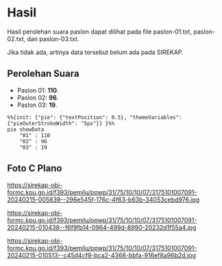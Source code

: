 # Hasil

Hasil perolehan suara paslon dapat dilihat pada file paslon-01.txt, paslon-02.txt, dan paslon-03.txt.

Jika tidak ada, artinya data tersebut belum ada pada SIREKAP.

## Perolehan Suara

 * Paslon 01: **110**.
 * Paslon 02: **96**.
 * Paslon 03: **19**.

```mermaid
%%{init: {"pie": {"textPosition": 0.5}, "themeVariables": {"pieOuterStrokeWidth": "5px"}} }%%
pie showData
    "01" : 110
    "02" : 96
    "03" : 19
```
## Foto C Plano

https://sirekap-obj-formc.kpu.go.id/f393/pemilu/ppwp/31/75/10/10/07/3175101007091-20240215-005839--296e545f-176c-4f63-b63b-34053cebd976.jpg

https://sirekap-obj-formc.kpu.go.id/f393/pemilu/ppwp/31/75/10/10/07/3175101007091-20240215-010438--f6f9fb14-0964-499d-8990-20232d1f55a4.jpg

https://sirekap-obj-formc.kpu.go.id/f393/pemilu/ppwp/31/75/10/10/07/3175101007091-20240215-010513--c45d4cf9-bca2-4368-bbfa-916ef8a96b2d.jpg
